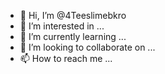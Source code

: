 - 👋 Hi, I’m @4Teeslimebkro
- 👀 I’m interested in ...
- 🌱 I’m currently learning ...
- 💞️ I’m looking to collaborate on ...
- 📫 How to reach me ...

<!---
4Teeslimebkro/4Teeslimebkro is a ✨ special ✨ repository because its `README.md` (this file) appears on your GitHub profile.
You can click the Preview link to take a look at your changes.
--->
